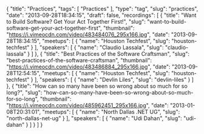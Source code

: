 {
  "title": "Practices",
  "tags": [
    "Practices"
  ],
  "type": "tag",
  "slug": "practices",
  "date": "2013-09-28T18:34:15",
  "draft": false,
  "recordings": [
    {
      "title": "Want to Build Software? Get Your Act Together First!",
      "slug": "want-to-build-software-get-your-act-together-first",
      "thumbnail": "https://i.vimeocdn.com/video/483484076_295x166.jpg",
      "date": "2013-09-28T18:34:15",
      "meetups": [
        {
          "name": "Houston Techfest",
          "slug": "houston-techfest"
        }
      ],
      "speakers": [
        {
          "name": "Claudio Lassala",
          "slug": "claudio-lassala"
        }
      ]
    },
    {
      "title": "Best Practices of the Software Craftsman",
      "slug": "best-practices-of-the-software-craftsman",
      "thumbnail": "https://i.vimeocdn.com/video/483486884_295x166.jpg",
      "date": "2013-09-28T12:54:15",
      "meetups": [
        {
          "name": "Houston Techfest",
          "slug": "houston-techfest"
        }
      ],
      "speakers": [
        {
          "name": "Devlin Liles",
          "slug": "devlin-liles"
        }
      ]
    },
    {
      "title": "How can so many have been so wrong about so much for so long?",
      "slug": "how-can-so-many-have-been-so-wrong-about-so-much-for-so-long",
      "thumbnail": "https://i.vimeocdn.com/video/485962451_295x166.jpg",
      "date": "2013-01-08T20:31:01",
      "meetups": [
        {
          "name": "North Dallas .NET UG",
          "slug": "north-dallas-net-ug"
        }
      ],
      "speakers": [
        {
          "name": "Udi Dahan",
          "slug": "udi-dahan"
        }
      ]
    }
  ]
}